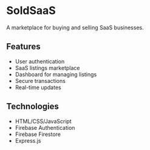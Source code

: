 # SoldSaaS

A marketplace for buying and selling SaaS businesses.

## Features
- User authentication
- SaaS listings marketplace
- Dashboard for managing listings
- Secure transactions
- Real-time updates

## Technologies
- HTML/CSS/JavaScript
- Firebase Authentication
- Firebase Firestore
- Express.js 